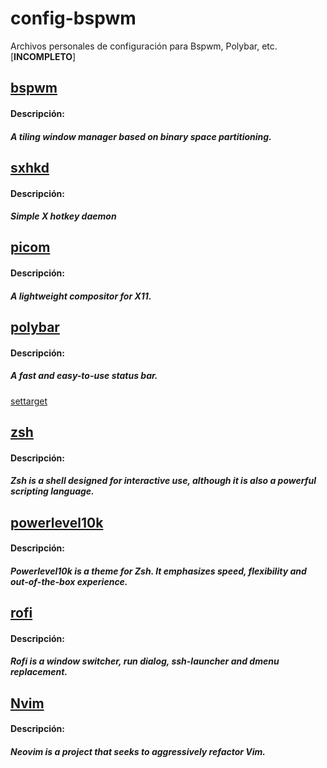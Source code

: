 # config-bspwm

Archivos personales de configuración para Bspwm, Polybar, etc. [**INCOMPLETO**]

## [bspwm](https://github.com/baskerville/bspwm)
#### Descripción:
##### A tiling window manager based on binary space partitioning.

## [sxhkd](https://github.com/baskerville/sxhkd)
#### Descripción:
##### Simple X hotkey daemon

## [picom](https://github.com/yshui/picom)
#### Descripción:
##### A lightweight compositor for X11.

## [polybar](https://github.com/polybar/polybar)
#### Descripción:
##### A fast and easy-to-use status bar.

[settarget](/settarget.md)

## [zsh](https://zsh.sourceforge.io/)
#### Descripción:
##### Zsh is a shell designed for interactive use, although it is also a powerful scripting language.

## [powerlevel10k](https://github.com/romkatv/powerlevel10k)
#### Descripción:
##### Powerlevel10k is a theme for Zsh. It emphasizes speed, flexibility and out-of-the-box experience.

## [rofi](https://github.com/davatorium/rofi)
#### Descripción:
##### Rofi is a window switcher, run dialog, ssh-launcher and dmenu replacement.

## [Nvim](https://github.com/neovim/neovim)
#### Descripción:
##### Neovim is a project that seeks to aggressively refactor Vim.